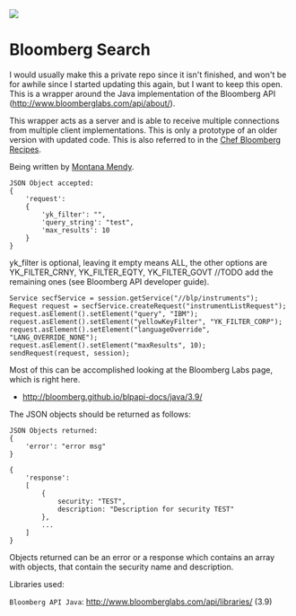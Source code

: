<img src="http://www.montanamendy.com/bloomberg.png">

Bloomberg Search
=======================

I would usually make this a private repo since it isn't finished, and won't be for awhile since I started updating this again, but I want to keep this open. This is a wrapper around the Java implementation of the Bloomberg API (http://www.bloomberglabs.com/api/about/).

This wrapper acts as a server and is able to receive multiple connections from multiple client implementations.
This is only a prototype of an older version with updated code. This is also referred to in the <a href="https://github.com/bloomberg/chef-bcpc">Chef Bloomberg Recipes</a>.

Being written by <a href="http://www.montanamendy.com">Montana Mendy</a>.

```
JSON Object accepted:
{
    'request':
    {
        'yk_filter': "",
        'query_string': "test",
        'max_results': 10
    }
}
```
yk_filter is optional, leaving it empty means ALL, the other options are YK_FILTER_CRNY, YK_FILTER_EQTY, YK_FILTER_GOVT //TODO add the remaining ones (see Bloomberg API developer guide). 

```
Service secfService = session.getService("//blp/instruments");
Request request = secfService.createRequest("instrumentListRequest");
request.asElement().setElement("query", "IBM");
request.asElement().setElement("yellowKeyFilter", "YK_FILTER_CORP");
request.asElement().setElement("languageOverride", "LANG_OVERRIDE_NONE");
request.asElement().setElement("maxResults", 10);
sendRequest(request, session);
```

Most of this can be accomplished looking at the Bloomberg Labs page, which is right here.

*  http://bloomberg.github.io/blpapi-docs/java/3.9/

The JSON objects should be returned as follows: 

```
JSON Objects returned:
{
    'error': "error msg"
}

{
    'response':
    [
        {
            security: "TEST",
            description: "Description for security TEST"
        },
        ...
    ]
}
```

Objects returned can be an error or a response which contains an array with objects, that contain the security name and description.

Libraries used:

`Bloomberg API Java`: http://www.bloomberglabs.com/api/libraries/ (3.9)
